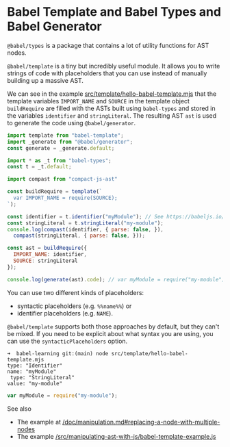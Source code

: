 # Babel Template and Babel Types and Babel Generator

`@babel/types` is a package that contains a lot of utility functions for AST nodes.

`@babel/template` is a tiny but incredibly useful module. 
It allows you to write strings of code with placeholders 
that you can use instead of manually building up a massive AST.

We can see in the example [src/template/hello-babel-template.mjs](/src/template/hello-babel-template.mjs)
that the template variables `IMPORT_NAME`  and  `SOURCE` in the template object `buildRequire` are filled
with the ASTs built using `babel-types` and stored in the variables  `identifier` and `stringLiteral`.
The resulting AST  `ast` is used to generate the code using `@babel/generator`.

```js
import template from "babel-template";
import _generate from "@babel/generator";
const generate = _generate.default;

import * as _t from "babel-types";
const t = _t.default;

import compast from "compact-js-ast"

const buildRequire = template(`
  var IMPORT_NAME = require(SOURCE);
`);

const identifier = t.identifier("myModule"); // See https://babeljs.io/docs/babel-types#identifier
const stringLiteral = t.stringLiteral("my-module");
console.log(compast(identifier, { parse: false, }),
  compast(stringLiteral, { parse: false, }));

const ast = buildRequire({
  IMPORT_NAME: identifier,
  SOURCE: stringLiteral
});

console.log(generate(ast).code); // var myModule = require("my-module");
```

You can use two different kinds of placeholders: 
- syntactic placeholders (e.g. `%%name%%`) or 
- identifier placeholders (e.g. `NAME`). 

`@babel/template` supports both those approaches by default, but they can't be mixed. If you need to be explicit about what syntax you are using, you can use the `syntacticPlaceholders` option.


```
➜  babel-learning git:(main) node src/template/hello-babel-template.mjs
type: "Identifier"
name: "myModule"
 type: "StringLiteral"
value: "my-module"
```
```js
var myModule = require("my-module");
```

See also 

- The example at [/doc/manipulation.md#replacing-a-node-with-multiple-nodes](/doc/manipulation.md#replacing-a-node-with-multiple-nodes)
- The example [/src/manipulating-ast-with-js/babel-template-example.js](/src/manipulating-ast-with-js/babel-template-example.js)